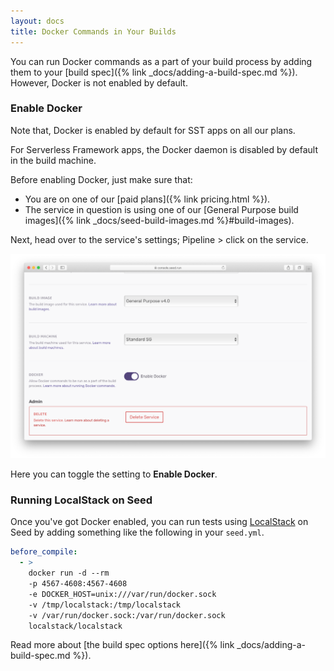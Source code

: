 ```yaml
---
layout: docs
title: Docker Commands in Your Builds
---
```


You can run Docker commands as a part of your build process by adding them to your [build spec]({% link _docs/adding-a-build-spec.md %}). However, Docker is not enabled by default.

### Enable Docker

Note that, Docker is enabled by default for SST apps on all our plans.

For Serverless Framework apps, the Docker daemon is disabled by default in the build machine.

Before enabling Docker, just make sure that:

- You are on one of our [paid plans]({% link pricing.html %}).
- The service in question is using one of our [General Purpose build images]({% link _docs/seed-build-images.md %}#build-images).

Next, head over to the service's settings; Pipeline > click on the service.

![Enable Docker commands in Seed](/assets/docs/docker-commands-in-your-builds/enable-docker-commands-in-seed.png)

Here you can toggle the setting to **Enable Docker**.

### Running LocalStack on Seed

Once you've got Docker enabled, you can run tests using [LocalStack](https://github.com/localstack/localstack) on Seed by adding something like the following in your `seed.yml`.

``` yml
before_compile:
  - >
    docker run -d --rm
    -p 4567-4608:4567-4608
    -e DOCKER_HOST=unix:///var/run/docker.sock
    -v /tmp/localstack:/tmp/localstack
    -v /var/run/docker.sock:/var/run/docker.sock
    localstack/localstack
```

Read more about [the build spec options here]({% link _docs/adding-a-build-spec.md %}).
